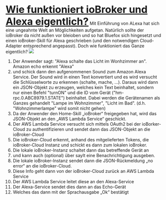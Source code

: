 <span style="font-size: 24pt;">**<u>Wie funktioniert ioBroker und Alexa eigentlich?</u>**</span> Mit Einführung von ALexa hat sich eine ungeahnte Welt an Möglichkeiten aufgetan. Natürlich sollte der ioBroker da nicht außen vor bleioben und so hat Bluefox sich hingesetzt und einen ioBroker-Skill für Alexa geschrieben (und den notwendigen Cloud-Adapter entsprechend angepasst). Doch wie funktioniert das Ganze eigentlich? ![](http://www.iobroker.net/wp-content/uploads//alexa_function.png)

1.  Der Anwender sagt: "Alexa schalte das Licht im Wonhzimmer an". Amazon echo erkennt "Alexa"
2.  und schick dann den aufgenommenen Sound zum Amazon Alexa Service. Der Sound wird in einen Text konvertiert und es wird versucht die Schlüsselworte zu erkennen (schalte, mache, ...). Daraus wird dann ein JSON-Objekt zu erzeugen, welches kein Text beinhaltet, sondern nur einen Befehl "turnON" und die ID vom Gerät ("hm-rpc.0.ABC8979.1.STATE") beinhaltet. Dabei werden die Gerätenamen als Ganzes gehandelt "Lampe im Wohnzimmer", "Licht im Bad". (d.h. "Wohnzimmerlampe" wird somit nicht gehen)
3.  Da der Anwender den Home-Skill „ioBroker“ freigegeben hat, wird das JSON-Objekt an den „AWS Lambda Service“ geschickt.
4.  Der AWS Lambda Service versucht sich mittels OAuth2 bei der ioBorker-Cloud zu authentifizieren und sendet dann das JSON-Objekt an die ioBroker-Cloud
5.  Die ioBroker-Cloud erkennt, anhand des mitgelieferten Tokens, die ioBroker-Cloud Instanz und schickt es dann zum lokalen ioBroker.
6.  Die lokale ioBroker-Instanz schaltet dann das betreffende Gerät an
7.  und kann auch (optional) über sayIt eine Benachrichtigung ausgeben.
8.  Die lokale ioBroker-Instanz sendet dann die JSON-Rückmeldung „no error“ an die ioBroker-Cloud.
9.  Diese Info geht dann von der ioBroker-Cloud zurück an AWS Lambda Service
10.  Der AWS Lambda Service leitet diese an den Alexa-Service
11.  Der Alexa-Service sendet dies dann an das Echo-Gerät
12.  Welches das dann mit der Sprachausgabe „Ok“ bestätigt